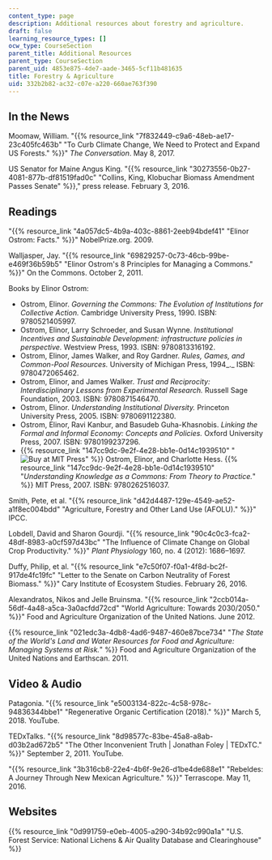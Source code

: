 ```yaml
---
content_type: page
description: Additional resources about forestry and agriculture.
draft: false
learning_resource_types: []
ocw_type: CourseSection
parent_title: Additional Resources
parent_type: CourseSection
parent_uid: 4853e875-4de7-aade-3465-5cf11b481635
title: Forestry & Agriculture
uid: 332b2b82-ac32-c07e-a220-660ae763f390
---
```

## In the News

Moomaw, William. "{{% resource_link "7f832449-c9a6-48eb-ae17-23c405fc463b" "To Curb Climate Change, We Need to Protect and Expand US Forests." %}}" *The Conversation*. May 8, 2017.

US Senator for Maine Angus King. "{{% resource_link "30273556-0b27-4081-877b-df81519fad0c" "Collins, King, Klobuchar Biomass Amendment Passes Senate" %}}," press release. February 3, 2016. 

## Readings

"{{% resource_link "4a057dc5-4b9a-403c-8861-2eeb94bdef41" "Elinor Ostrom: Facts." %}}" NobelPrize.org. 2009.

Walljasper, Jay. "{{% resource_link "69829257-0c73-46cb-99be-e469f36b59b5" "Elinor Ostrom's 8 Principles for Managing a Commons." %}}" On the Commons. October 2, 2011.

Books by Elinor Ostrom:

- Ostrom, Elinor. *Governing the Commons: The Evolution of Institutions for Collective Action.* Cambridge University Press, 1990. ISBN: 9780521405997. 
- Ostrom, Elinor, Larry Schroeder, and Susan Wynne. *Institutional Incentives and Sustainable Development: infrastructure policies in perspective.* Westview Press, 1993. ISBN: 9780813316192. 
- Ostrom, Elinor, James Walker, and Roy Gardner. *Rules, Games, and Common-Pool Resources.* University of Michigan Press, 1994\_.\_ ISBN: 9780472065462. 
- Ostrom, Elinor, and James Walker. *Trust and Reciprocity: Interdisciplinary Lessons from Experimental Research.* Russell Sage Foundation, 2003. ISBN: 9780871546470. 
- Ostrom, Elinor. *Understanding Institutional Diversity.* Princeton University Press, 2005. ISBN: 9780691122380. 
- Ostrom, Elinor, Ravi Kanbur, and Basudeb Guha-Khasnobis. *Linking the Formal and Informal Economy: Concepts and Policies.* Oxford University Press, 2007. ISBN: 9780199237296. 
- {{% resource_link "147cc9dc-9e2f-4e28-bb1e-0d14c1939510" "![Buy at MIT Press](/images/mp_logo.gif)" %}} Ostrom, Elinor, and Charlotte Hess. {{% resource_link "147cc9dc-9e2f-4e28-bb1e-0d14c1939510" "*Understanding Knowledge as a Commons: From Theory to Practice.*" %}} MIT Press, 2007. ISBN: 9780262516037.

Smith, Pete, et al. "{{% resource_link "d42d4487-129e-4549-ae52-a1f8ec004bdd" "Agriculture, Forestry and Other Land Use (AFOLU)." %}}" IPCC.

Lobdell, David and Sharon Gourdji. "{{% resource_link "90c4c0c3-fca2-48df-8983-a0cf597d43bc" "The Influence of Climate Change on Global Crop Productivity." %}}" *Plant Physiology* 160, no. 4 (2012): 1686–1697.

Duffy, Philip, et al. "{{% resource_link "e7c50f07-f0a1-4f8d-bc2f-917de4fc19fc" "Letter to the Senate on Carbon Neutrality of Forest Biomass." %}}" Cary Institute of Ecosystem Studies. February 26, 2016.

Alexandratos, Nikos and Jelle Bruinsma. "{{% resource_link "2ccb014a-56df-4a48-a5ca-3a0acfdd72cd" "World Agriculture: Towards 2030/2050." %}}" Food and Agriculture Organization of the United Nations. June 2012.

{{% resource_link "021edc3a-4db8-4ad6-9487-460e87bce734" "*The State of the World's Land and Water Resources for Food and Agriculture: Managing Systems at Risk.*" %}} Food and Agriculture Organization of the United Nations and Earthscan. 2011.

## Video & Audio

Patagonia. "{{% resource_link "e5003134-822c-4c58-978c-94836344bbe1" "Regenerative Organic Certification (2018)." %}}" March 5, 2018. YouTube. 

TEDxTalks. "{{% resource_link "8d98577c-83be-45a8-a8ab-d03b2ad672b5" "The Other Inconvenient Truth | Jonathan Foley | TEDxTC." %}}" September 2, 2011. YouTube. 

"{{% resource_link "3b316cb8-22e4-4b6f-9e26-d1be4de688e1" "Rebeldes: A Journey Through New Mexican Agriculture." %}}" Terrascope. May 11, 2016.

## Websites

{{% resource_link "0d991759-e0eb-4005-a290-34b92c990a1a" "U.S. Forest Service: National Lichens & Air Quality Database and Clearinghouse" %}}